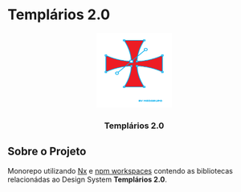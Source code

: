 # Templários 2.0

<p align="center">
  <img src=".github/assets/templarios.svg?raw=true" alt="Templarios Design System logo" width="150" height="150">
</p>

<h3 align="center">Templários 2.0</h3>

## Sobre o Projeto

Monorepo utilizando [Nx](https://nx.dev/) e [npm workspaces](https://docs.npmjs.com/cli/v10/using-npm/workspaces) contendo as bibliotecas relacionádas ao Design System **Templários 2.0**.
